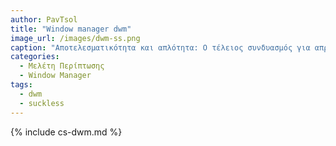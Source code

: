 ```yaml
---
author: PavTsol
title: "Window manager dwm"
image_url: /images/dwm-ss.png
caption: "Αποτελεσματικότητα και απλότητα: Ο τέλειος συνδυασμός για απρόσκοπτη ροή εργασίας με τον window manager dwm."
categories:
  - Μελέτη Περίπτωσης
  - Window Manager
tags:
  - dwm
  - suckless
---
```


{% include cs-dwm.md %}
